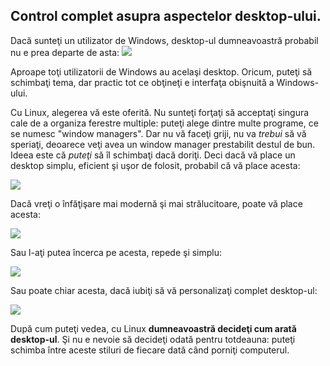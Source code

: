 

<div id="corps">

<h2>Control complet asupra aspectelor desktop-ului.</h2>
Dacă sunteţi un utilizator de Windows, desktop-ul dumneavoastră
probabil nu e prea departe de asta:


<img src="Images/windows_vista.jpg" />

Aproape toţi utilizatorii de Windows au acelaşi desktop. Oricum, puteţi
să schimbaţi tema, dar practic tot ce obţineţi e interfaţa obişnuită a
Windows-ului.

Cu Linux, alegerea vă este oferită. Nu sunteţi forţaţi să acceptaţi
singura cale de a organiza ferestre multiple: puteţi alege dintre multe programe,
ce se numesc "window managers". Dar nu vă faceţi griji, nu va <i>trebui</i> să vă
speriaţi, deoarece veţi avea un window manager prestabilit destul de bun. Ideea este că
<i>puteţi</i> să îl schimbaţi dacă doriţi.
Deci dacă vă place un desktop simplu, eficient şi uşor de folosit,
probabil că vă place acesta:

<img src="Images/ubuntu.jpg"/>

Dacă vreţi o înfăţişare mai modernă şi mai strălucitoare, poate vă place
acesta:

<img src="Images/kde.png" />

Sau l-aţi putea încerca pe acesta, repede şi simplu:

<img src="Images/xfce.jpg" />

Sau poate chiar acesta, dacă iubiţi să vă personalizaţi complet desktop-ul:

<img src="Images/wm.jpg" />

După cum puteţi vedea, cu Linux <b>dumneavoastră decideţi cum arată
desktop-ul</b>. Şi nu e nevoie să decideţi odată pentru totdeauna:
puteţi schimba între aceste stiluri de fiecare dată când porniţi computerul.


</div>


